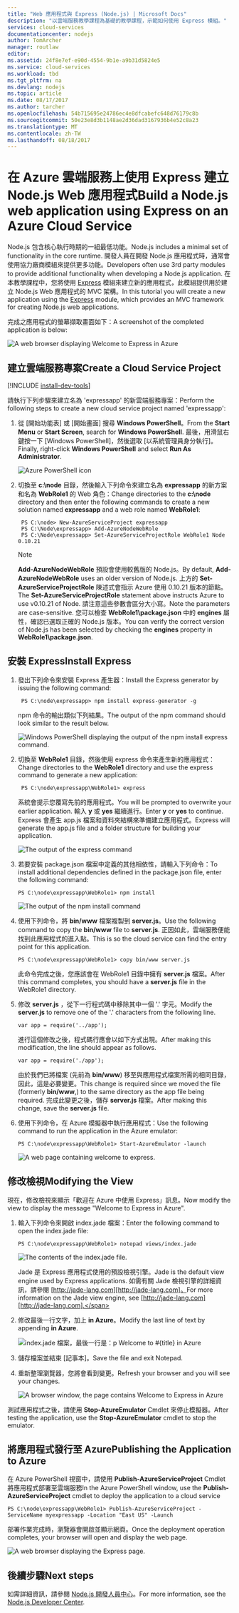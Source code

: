 ```yaml
---
title: "Web 應用程式與 Express (Node.js) | Microsoft Docs"
description: "以雲端服務教學課程為基礎的教學課程，示範如何使用 Express 模組。"
services: cloud-services
documentationcenter: nodejs
author: TomArcher
manager: routlaw
editor: 
ms.assetid: 24f8e7ef-e90d-4554-9b1e-a9b31d5824e5
ms.service: cloud-services
ms.workload: tbd
ms.tgt_pltfrm: na
ms.devlang: nodejs
ms.topic: article
ms.date: 08/17/2017
ms.author: tarcher
ms.openlocfilehash: 54b715695e24786ec4e8dfcabefc648d76179c8b
ms.sourcegitcommit: 50e23e8d3b1148ae2d36dad3167936b4e52c8a23
ms.translationtype: MT
ms.contentlocale: zh-TW
ms.lasthandoff: 08/18/2017
---
```

# <a name="build-a-nodejs-web-application-using-express-on-an-azure-cloud-service"></a><span data-ttu-id="d53c9-103">在 Azure 雲端服務上使用 Express 建立 Node.js Web 應用程式</span><span class="sxs-lookup"><span data-stu-id="d53c9-103">Build a Node.js web application using Express on an Azure Cloud Service</span></span>
<span data-ttu-id="d53c9-104">Node.js 包含核心執行時期的一組最低功能。</span><span class="sxs-lookup"><span data-stu-id="d53c9-104">Node.js includes a minimal set of functionality in the core runtime.</span></span>
<span data-ttu-id="d53c9-105">開發人員在開發 Node.js 應用程式時，通常會使用協力廠商模組來提供更多功能。</span><span class="sxs-lookup"><span data-stu-id="d53c9-105">Developers often use 3rd party modules to provide additional functionality when developing a Node.js application.</span></span> <span data-ttu-id="d53c9-106">在本教學課程中，您將使用 [Express][Express] 模組來建立新的應用程式，此模組提供用於建立 Node.js Web 應用程式的 MVC 架構。</span><span class="sxs-lookup"><span data-stu-id="d53c9-106">In this tutorial you will create a new application using the [Express][Express] module, which provides an MVC framework for creating Node.js web applications.</span></span>

<span data-ttu-id="d53c9-107">完成之應用程式的螢幕擷取畫面如下：</span><span class="sxs-lookup"><span data-stu-id="d53c9-107">A screenshot of the completed application is below:</span></span>

![A web browser displaying Welcome to Express in Azure](./media/cloud-services-nodejs-develop-deploy-express-app/node36.png)

## <a name="create-a-cloud-service-project"></a><span data-ttu-id="d53c9-109">建立雲端服務專案</span><span class="sxs-lookup"><span data-stu-id="d53c9-109">Create a Cloud Service Project</span></span>
[!INCLUDE [install-dev-tools](../../includes/install-dev-tools.md)]

<span data-ttu-id="d53c9-110">請執行下列步驟來建立名為 'expressapp' 的新雲端服務專案：</span><span class="sxs-lookup"><span data-stu-id="d53c9-110">Perform the following steps to create a new cloud service project named 'expressapp':</span></span>

1. <span data-ttu-id="d53c9-111">從 [開始功能表] 或 [開始畫面] 搜尋 **Windows PowerShell**。</span><span class="sxs-lookup"><span data-stu-id="d53c9-111">From the **Start Menu** or **Start Screen**, search for **Windows PowerShell**.</span></span> <span data-ttu-id="d53c9-112">最後，用滑鼠右鍵按一下 [Windows PowerShell]，然後選取 [以系統管理員身分執行]。</span><span class="sxs-lookup"><span data-stu-id="d53c9-112">Finally, right-click **Windows PowerShell** and select **Run As Administrator**.</span></span>
   
    ![Azure PowerShell icon](./media/cloud-services-nodejs-develop-deploy-express-app/azure-powershell-start.png)
2. <span data-ttu-id="d53c9-114">切換至 **c:\\node** 目錄，然後輸入下列命令來建立名為 **expressapp** 的新方案和名為 **WebRole1** 的 Web 角色：</span><span class="sxs-lookup"><span data-stu-id="d53c9-114">Change directories to the **c:\\node** directory and then enter the following commands to create a new solution named **expressapp** and a web role named **WebRole1**:</span></span>
   
        PS C:\node> New-AzureServiceProject expressapp
        PS C:\Node\expressapp> Add-AzureNodeWebRole
        PS C:\Node\expressapp> Set-AzureServiceProjectRole WebRole1 Node 0.10.21
   
    > [!NOTE]
    > <span data-ttu-id="d53c9-115">**Add-AzureNodeWebRole** 預設會使用較舊版的 Node.js。</span><span class="sxs-lookup"><span data-stu-id="d53c9-115">By default, **Add-AzureNodeWebRole** uses an older version of Node.js.</span></span> <span data-ttu-id="d53c9-116">上方的 **Set-AzureServiceProjectRole** 陳述式會指示 Azure 使用 0.10.21 版本的節點。</span><span class="sxs-lookup"><span data-stu-id="d53c9-116">The **Set-AzureServiceProjectRole** statement above instructs Azure to use v0.10.21 of Node.</span></span>  <span data-ttu-id="d53c9-117">請注意這些參數會區分大小寫。</span><span class="sxs-lookup"><span data-stu-id="d53c9-117">Note the parameters are case-sensitive.</span></span>  <span data-ttu-id="d53c9-118">您可以檢查 **WebRole1\package.json** 中的 **engines** 屬性，確認已選取正確的 Node.js 版本。</span><span class="sxs-lookup"><span data-stu-id="d53c9-118">You can verify the correct version of Node.js has been selected by checking the **engines** property in **WebRole1\package.json**.</span></span>
    > 
    > 

## <a name="install-express"></a><span data-ttu-id="d53c9-119">安裝 Express</span><span class="sxs-lookup"><span data-stu-id="d53c9-119">Install Express</span></span>
1. <span data-ttu-id="d53c9-120">發出下列命令來安裝 Express 產生器：</span><span class="sxs-lookup"><span data-stu-id="d53c9-120">Install the Express generator by issuing the following command:</span></span>
   
        PS C:\node\expressapp> npm install express-generator -g
   
    <span data-ttu-id="d53c9-121">npm 命令的輸出類似下列結果。</span><span class="sxs-lookup"><span data-stu-id="d53c9-121">The output of the npm command should look similar to the result below.</span></span> 
   
    ![Windows PowerShell displaying the output of the npm install express command.](./media/cloud-services-nodejs-develop-deploy-express-app/express-g.png)
2. <span data-ttu-id="d53c9-123">切換至 **WebRole1** 目錄，然後使用 express 命令來產生新的應用程式：</span><span class="sxs-lookup"><span data-stu-id="d53c9-123">Change directories to the **WebRole1** directory and use the express command to generate a new application:</span></span>
   
        PS C:\node\expressapp\WebRole1> express
   
    <span data-ttu-id="d53c9-124">系統會提示您覆寫先前的應用程式。</span><span class="sxs-lookup"><span data-stu-id="d53c9-124">You will be prompted to overwrite your earlier application.</span></span> <span data-ttu-id="d53c9-125">輸入 **y** 或 **yes** 繼續進行。</span><span class="sxs-lookup"><span data-stu-id="d53c9-125">Enter **y** or **yes** to continue.</span></span> <span data-ttu-id="d53c9-126">Express 會產生 app.js 檔案和資料夾結構來準備建立應用程式。</span><span class="sxs-lookup"><span data-stu-id="d53c9-126">Express will generate the app.js file and a folder structure for building your application.</span></span>
   
    ![The output of the express command](./media/cloud-services-nodejs-develop-deploy-express-app/node23.png)
3. <span data-ttu-id="d53c9-128">若要安裝 package.json 檔案中定義的其他相依性，請輸入下列命令：</span><span class="sxs-lookup"><span data-stu-id="d53c9-128">To install additional dependencies defined in the package.json file, enter the following command:</span></span>
   
       PS C:\node\expressapp\WebRole1> npm install
   
   ![The output of the npm install command](./media/cloud-services-nodejs-develop-deploy-express-app/node26.png)
4. <span data-ttu-id="d53c9-130">使用下列命令，將 **bin/www** 檔案複製到 **server.js**。</span><span class="sxs-lookup"><span data-stu-id="d53c9-130">Use the following command to copy the **bin/www** file to **server.js**.</span></span> <span data-ttu-id="d53c9-131">正因如此，雲端服務便能找到此應用程式的進入點。</span><span class="sxs-lookup"><span data-stu-id="d53c9-131">This is so the cloud service can find the entry point for this application.</span></span>
   
       PS C:\node\expressapp\WebRole1> copy bin/www server.js
   
   <span data-ttu-id="d53c9-132">此命令完成之後，您應該會在 WebRole1 目錄中擁有 **server.js** 檔案。</span><span class="sxs-lookup"><span data-stu-id="d53c9-132">After this command completes, you should have a **server.js** file in the WebRole1 directory.</span></span>
5. <span data-ttu-id="d53c9-133">修改 **server.js** ，從下一行程式碼中移除其中一個 '.' 字元。</span><span class="sxs-lookup"><span data-stu-id="d53c9-133">Modify the **server.js** to remove one of the '.' characters from the following line.</span></span>
   
       var app = require('../app');
   
   <span data-ttu-id="d53c9-134">進行這個修改之後，程式碼行應會以如下方式出現。</span><span class="sxs-lookup"><span data-stu-id="d53c9-134">After making this modification, the line should appear as follows.</span></span>
   
       var app = require('./app');
   
   <span data-ttu-id="d53c9-135">由於我們已將檔案 (先前為 **bin/www**) 移至與應用程式檔案所需的相同目錄，因此，這是必要變更。</span><span class="sxs-lookup"><span data-stu-id="d53c9-135">This change is required since we moved the file (formerly **bin/www**,) to the same directory as the app file being required.</span></span> <span data-ttu-id="d53c9-136">完成此變更之後，儲存 **server.js** 檔案。</span><span class="sxs-lookup"><span data-stu-id="d53c9-136">After making this change, save the **server.js** file.</span></span>
6. <span data-ttu-id="d53c9-137">使用下列命令，在 Azure 模擬器中執行應用程式：</span><span class="sxs-lookup"><span data-stu-id="d53c9-137">Use the following command to run the application in the Azure emulator:</span></span>
   
       PS C:\node\expressapp\WebRole1> Start-AzureEmulator -launch
   
    ![A web page containing welcome to express.](./media/cloud-services-nodejs-develop-deploy-express-app/node28.png)

## <a name="modifying-the-view"></a><span data-ttu-id="d53c9-139">修改檢視</span><span class="sxs-lookup"><span data-stu-id="d53c9-139">Modifying the View</span></span>
<span data-ttu-id="d53c9-140">現在，修改檢視來顯示「歡迎在 Azure 中使用 Express」訊息。</span><span class="sxs-lookup"><span data-stu-id="d53c9-140">Now modify the view to display the message "Welcome to Express in Azure".</span></span>

1. <span data-ttu-id="d53c9-141">輸入下列命令來開啟 index.jade 檔案：</span><span class="sxs-lookup"><span data-stu-id="d53c9-141">Enter the following command to open the index.jade file:</span></span>
   
       PS C:\node\expressapp\WebRole1> notepad views/index.jade
   
   ![The contents of the index.jade file.](./media/cloud-services-nodejs-develop-deploy-express-app/getting-started-19.png)
   
   <span data-ttu-id="d53c9-143">Jade 是 Express 應用程式使用的預設檢視引擎。</span><span class="sxs-lookup"><span data-stu-id="d53c9-143">Jade is the default view engine used by Express applications.</span></span> <span data-ttu-id="d53c9-144">如需有關 Jade 檢視引擎的詳細資訊，請參閱 [http://jade-lang.com][http://jade-lang.com]。</span><span class="sxs-lookup"><span data-stu-id="d53c9-144">For more information on the Jade view engine, see [http://jade-lang.com][http://jade-lang.com].</span></span>
2. <span data-ttu-id="d53c9-145">修改最後一行文字，加上 **in Azure**。</span><span class="sxs-lookup"><span data-stu-id="d53c9-145">Modify the last line of text by appending **in Azure**.</span></span>
   
   ![index.jade 檔案，最後一行是：p Welcome to \#{title} in Azure](./media/cloud-services-nodejs-develop-deploy-express-app/node31.png)
3. <span data-ttu-id="d53c9-147">儲存檔案並結束 [記事本]。</span><span class="sxs-lookup"><span data-stu-id="d53c9-147">Save the file and exit Notepad.</span></span>
4. <span data-ttu-id="d53c9-148">重新整理瀏覽器，您將會看到變更。</span><span class="sxs-lookup"><span data-stu-id="d53c9-148">Refresh your browser and you will see your changes.</span></span>
   
   ![A browser window, the page contains Welcome to Express in Azure](./media/cloud-services-nodejs-develop-deploy-express-app/node32.png)

<span data-ttu-id="d53c9-150">測試應用程式之後，請使用 **Stop-AzureEmulator** Cmdlet 來停止模擬器。</span><span class="sxs-lookup"><span data-stu-id="d53c9-150">After testing the application, use the **Stop-AzureEmulator** cmdlet to stop the emulator.</span></span>

## <a name="publishing-the-application-to-azure"></a><span data-ttu-id="d53c9-151">將應用程式發行至 Azure</span><span class="sxs-lookup"><span data-stu-id="d53c9-151">Publishing the Application to Azure</span></span>
<span data-ttu-id="d53c9-152">在 Azure PowerShell 視窗中，請使用 **Publish-AzureServiceProject** Cmdlet 將應用程式部署至雲端服務</span><span class="sxs-lookup"><span data-stu-id="d53c9-152">In the Azure PowerShell window, use the **Publish-AzureServiceProject** cmdlet to deploy the application to a cloud service</span></span>

    PS C:\node\expressapp\WebRole1> Publish-AzureServiceProject -ServiceName myexpressapp -Location "East US" -Launch

<span data-ttu-id="d53c9-153">部署作業完成時，瀏覽器會開啟並顯示網頁。</span><span class="sxs-lookup"><span data-stu-id="d53c9-153">Once the deployment operation completes, your browser will open and display the web page.</span></span>

![A web browser displaying the Express page.](./media/cloud-services-nodejs-develop-deploy-express-app/node36.png)

## <a name="next-steps"></a><span data-ttu-id="d53c9-156">後續步驟</span><span class="sxs-lookup"><span data-stu-id="d53c9-156">Next steps</span></span>
<span data-ttu-id="d53c9-157">如需詳細資訊，請參閱 [Node.js 開發人員中心](/develop/nodejs/)。</span><span class="sxs-lookup"><span data-stu-id="d53c9-157">For more information, see the [Node.js Developer Center](/develop/nodejs/).</span></span>

[Node.js Web Application]: http://www.windowsazure.com/develop/nodejs/tutorials/getting-started/
[Express]: http://expressjs.com/
[http://jade-lang.com]: http://jade-lang.com


